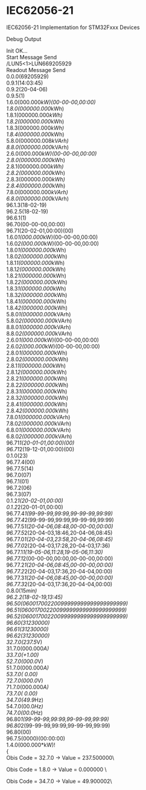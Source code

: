 # IEC62056-21
 IEC62056-21 Implementation for STM32Fxxx Devices


Debug Output 

Init OK...\
Start Message Send\
/LUN5<1>LUN669205929\
Readout Message Send\
 0.0.0(69205929)\
0.9.1(14:03:45)\
0.9.2(20-04-06)\
0.9.5(1)\
1.6.0(000.000*kW)(00-00-00,00:00)\
1.8.0(000000.000*kWh)\
1.8.1(000000.000*kWh)\
1.8.2(000000.000*kWh)\
1.8.3(000000.000*kWh)\
1.8.4(000000.000*kWh)\
5.8.0(000000.008*kVArh)\
8.8.0(000000.000*kVArh)\
2.6.0(000.000*kW)(00-00-00,00:00)\
2.8.0(000000.000*kWh)\
2.8.1(000000.000*kWh)\
2.8.2(000000.000*kWh)\
2.8.3(000000.000*kWh)\
2.8.4(000000.000*kWh)\
7.8.0(000000.000*kVArh)\
6.8.0(000000.000*kVArh)\
96.1.3(18-02-19)\
96.2.5(18-02-19)\
96.6.1(1)\
96.70(00-00-00,00:00)\
96.71(20-02-01,00:00)(00)\
1.6.0*1(000.000*kW)(00-00-00,00:00)\
1.6.0*2(000.000*kW)(00-00-00,00:00)\
1.8.0*1(000000.000*kWh)\
1.8.0*2(000000.000*kWh)\
1.8.1*1(000000.000*kWh)\
1.8.1*2(000000.000*kWh)\
1.8.2*1(000000.000*kWh)\
1.8.2*2(000000.000*kWh)\
1.8.3*1(000000.000*kWh)\
1.8.3*2(000000.000*kWh)\
1.8.4*1(000000.000*kWh)\
1.8.4*2(000000.000*kWh)\
5.8.0*1(000000.000*kVArh)\
5.8.0*2(000000.000*kVArh)\
8.8.0*1(000000.000*kVArh)\
8.8.0*2(000000.000*kVArh)\
2.6.0*1(000.000*kW)(00-00-00,00:00)\
2.6.0*2(000.000*kW)(00-00-00,00:00)\
2.8.0*1(000000.000*kWh)\
2.8.0*2(000000.000*kWh)\
2.8.1*1(000000.000*kWh)\
2.8.1*2(000000.000*kWh)\
2.8.2*1(000000.000*kWh)\
2.8.2*2(000000.000*kWh)\
2.8.3*1(000000.000*kWh)\
2.8.3*2(000000.000*kWh)\
2.8.4*1(000000.000*kWh)\
2.8.4*2(000000.000*kWh)\
7.8.0*1(000000.000*kVArh)\
7.8.0*2(000000.000*kVArh)\
6.8.0*1(000000.000*kVArh)\
6.8.0*2(000000.000*kVArh)\
96.71*1(20-01-01,00:00)(00)\
96.71*2(19-12-01,00:00)(00)\
0.1.0(23)\
96.77.4(00)\
96.77.5(14)\
96.7.0(07)\
96.7.1(01)\
96.7.2(06)\
96.7.3(07)\
0.1.2*1(20-02-01,00:00)\
0.1.2*2(20-01-01,00:00)\
96.77.4*1(99-99-99,99:99,99-99-99,99:99)\
96.77.4*2(99-99-99,99:99,99-99-99,99:99)\
96.77.5*1(20-04-06,08:48,00-00-00,00:00)\
96.77.5*2(20-04-03,18:46,20-04-06,08:45)\
96.77.0*1(20-04-03,23:58,20-04-06,08:45)\
96.77.0*2(20-04-03,17:28,20-04-03,17:36)\
96.77.1*1(19-05-06,11:28,19-05-06,11:30)\
96.77.1*2(00-00-00,00:00,00-00-00,00:00)\
96.77.2*1(20-04-06,08:45,00-00-00,00:00)\
96.77.2*2(20-04-03,17:36,20-04-04,00:00)\
96.77.3*1(20-04-06,08:45,00-00-00,00:00)\
96.77.3*2(20-04-03,17:36,20-04-04,00:00)\
0.8.0(15*min)\
96.2.2(18-02-19,13:45)\
96.50(06001700220099999999999999999999)\
96.51(06001700220099999999999999999999)\
96.52(06001700220099999999999999999999)\
96.60(31230000)\
96.61(31230000)\
96.62(31230000)\
32.7.0(237.5*V)\
31.7.0(000.000*A)\
33.7.0(+1.00)\
52.7.0(000.0*V)\
51.7.0(000.000*A)\
53.7.0( 0.00)\
72.7.0(000.0*V)\
71.7.0(000.000*A)\
73.7.0( 0.00)\
34.7.0(49.9*Hz)\
54.7.0(00.0*Hz)\
74.7.0(00.0*Hz)\
96.80*1(99-99-99,99:99,99-99-99,99:99)\
96.80*2(99-99-99,99:99,99-99-99,99:99)\
96.80(00)\
96.7.5(0000)(00:00:00)\
1.4.0(000.000*kW)!\
 {\
 Obis Code = 32.7.0 -> Value = 237.500000\ 

 Obis Code = 1.8.0 -> Value = 0.000000 \

 Obis Code = 34.7.0 -> Value = 49.900002\ 

